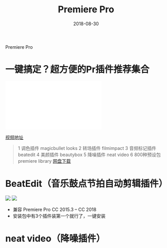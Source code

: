 ﻿---
layout:     post
title:      Premiere Pro
date:       2018-08-30
catalog: true
tags: [Adobe,Premiere Pro]
categories: [视频编辑]
password: 
---
Premiere Pro

<!--more-->

# 一键搞定？超方便的Pr插件推荐集合

<iframe src="//player.bilibili.com/player.html?aid=44127350&cid=77280287&page=1" scrolling="no" border="0" frameborder="no" framespacing="0" allowfullscreen="true"> </iframe>

[视频地址](https://www.bilibili.com/video/av44127350/)

> 1 调色插件 magicbullet looks
> 2 转场插件 filmimpact
> 3 音频标记插件 beatedit
> 4 美颜插件 beautybox
> 5 降噪插件 neat video
> 6 800种预设包 premiere library
> [网盘下载](https://pan.baidu.com/s/1vYJiiG8uYN46hRLpsRLhUw)

# BeatEdit（音乐鼓点节拍自动剪辑插件）
![](/img/Adobe/Pr/BeatEdit/0.png)
![](/img/Adobe/Pr/BeatEdit/1.png)

* 兼容 Premiere Pro CC 2015.3 – CC 2018
* 安装包中有3个插件装第一个就行了，一键安装

# neat video（降噪插件）
